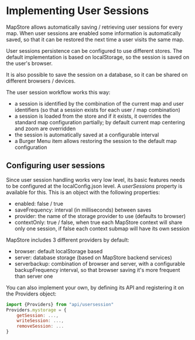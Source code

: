 # Implementing User Sessions
MapStore allows automatically saving / retrieving user sessions for every map.
When user sessions are enabled some information is automatically saved, so that it can be restored the next time
a user visits the same map.

User sessions persistence can be configured to use different stores. The default implementation is based on localStorage,
so the session is saved on the user's browser.

It is also possible to save the session on a database, so it can be shared on different browsers / devices.

The user session workflow works this way:

 * a session is identified by the combination of the current map and user identifiers (so that a session exists for each user / map combination)
 * a session is loaded from the store and if it exists, it overrides the standard map configuration partially; by default current map centering and zoom are overridden
 * the session is automatically saved at a configurable interval
 * a Burger Menu item allows restoring the session to the default map configuration

## Configuring user sessions 
Since user session handling works very low level, its basic features needs to be configured at the localConfig.json level.
A *userSessions* property is available for this. This is an object with the following properties:

 * enabled: false / true
 * saveFrequency: interval (in milliseconds) between saves
 * provider: the name of the storage provider to use (defaults to browser)
 * contextOnly: true / false, when true each MapStore context will share only one session, if false each context submap will have its own session

MapStore includes 3 different providers by default:

 * browser: default localStorage based
 * server: database storage (based on MapStore backend services)
 * serverbackup: combination of browser and server, with a configurable backupFrequency interval, so that browser saving it's more frequent than server one

You can also implement your own, by defining its API and registering it on the Providers object:

```javascript
import {Providers} from "api/usersession"
Providers.mystorage = {
    getSession: ...,
    writeSession: ...,
    removeSession: ...
}
```

